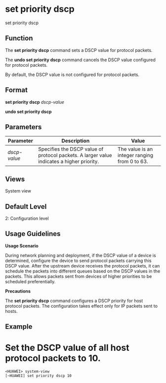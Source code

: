set priority dscp
=================

set priority dscp

Function
--------



The **set priority dscp** command sets a DSCP value for protocol packets.

The **undo set priority dscp** command cancels the DSCP value configured for protocol packets.



By default, the DSCP value is not configured for protocol packets.


Format
------

**set priority dscp** *dscp-value*

**undo set priority dscp**


Parameters
----------

| Parameter | Description | Value |
| --- | --- | --- |
| *dscp-value* | Specifies the DSCP value of protocol packets. A larger value indicates a higher priority. | The value is an integer ranging from 0 to 63. |



Views
-----

System view


Default Level
-------------

2: Configuration level


Usage Guidelines
----------------

**Usage Scenario**



During network planning and deployment, if the DSCP value of a device is determined, configure the device to send protocol packets carrying this DSCP value. After the upstream device receives the protocol packets, it can schedule the packets into different queues based on the DSCP values in the packets. This allows packets sent from devices of higher priorities to be scheduled preferentially.



**Precautions**



The **set priority dscp** command configures a DSCP priority for host protocol packets. The configuration takes effect only for IP packets sent to hosts.




Example
-------

# Set the DSCP value of all host protocol packets to 10.
```
<HUAWEI> system-view
[~HUAWEI] set priority dscp 10

```